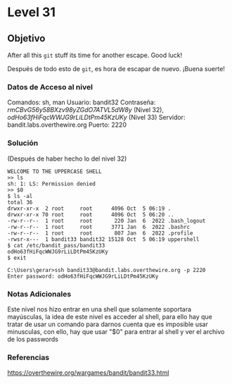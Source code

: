 # Level 31
## Objetivo
After all this `git` stuff its time for another escape. Good luck!

Después de todo esto de `git`, es hora de escapar de nuevo. ¡Buena suerte!
### Datos de Acceso al nivel
Comandos: sh, man
Usuario: bandit32
Contraseña:  *rmCBvG56y58BXzv98yZGdO7ATVL5dW8y* (Nivel 32), *odHo63fHiFqcWWJG9rLiLDtPm45KzUKy* (Nivel 33)
Servidor: bandit.labs.overthewire.org
Puerto: 2220
### Solución
(Después de haber hecho lo del nivel 32)
```
WELCOME TO THE UPPERCASE SHELL
>> ls
sh: 1: LS: Permission denied
>> $0
$ ls -al
total 36
drwxr-xr-x  2 root     root      4096 Oct  5 06:19 .
drwxr-xr-x 70 root     root      4096 Oct  5 06:20 ..
-rw-r--r--  1 root     root       220 Jan  6  2022 .bash_logout
-rw-r--r--  1 root     root      3771 Jan  6  2022 .bashrc
-rw-r--r--  1 root     root       807 Jan  6  2022 .profile
-rwsr-x---  1 bandit33 bandit32 15128 Oct  5 06:19 uppershell
$ cat /etc/bandit_pass/bandit33
odHo63fHiFqcWWJG9rLiLDtPm45KzUKy
$ exit

C:\Users\gerar>ssh bandit33@bandit.labs.overthewire.org -p 2220
Enter password: odHo63fHiFqcWWJG9rLiLDtPm45KzUKy
```
### Notas Adicionales
Este nivel nos hizo entrar en una shell que solamente soportara mayúsculas, la idea de este nivel es acceder al shell, para ello hay que tratar de usar un comando para darnos cuenta que es imposible usar minusculas, con ello, hay que usar "$0" para entrar al shell y ver el archivo de los passwords
### Referencias
https://overthewire.org/wargames/bandit/bandit33.html